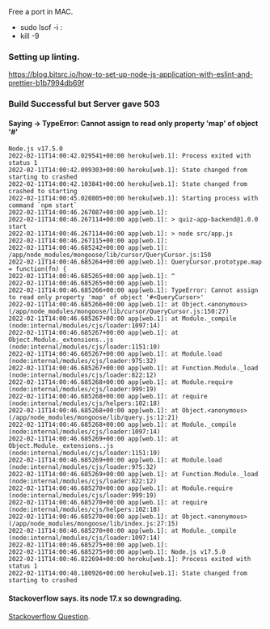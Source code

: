 Free a port in MAC.
- sudo lsof -i :<port>
- kill -9 <pid>

### Setting up linting.
https://blog.bitsrc.io/how-to-set-up-node-js-application-with-eslint-and-prettier-b1b7994db69f

### Build Successful but Server gave 503 
#### Saying -> TypeError: Cannot assign to read only property 'map' of object '#<QueryCursor>'

```
Node.js v17.5.0
2022-02-11T14:00:42.029541+00:00 heroku[web.1]: Process exited with status 1
2022-02-11T14:00:42.099303+00:00 heroku[web.1]: State changed from starting to crashed
2022-02-11T14:00:42.103841+00:00 heroku[web.1]: State changed from crashed to starting
2022-02-11T14:00:45.020805+00:00 heroku[web.1]: Starting process with command `npm start`
2022-02-11T14:00:46.267087+00:00 app[web.1]: 
2022-02-11T14:00:46.267114+00:00 app[web.1]: > quiz-app-backend@1.0.0 start
2022-02-11T14:00:46.267114+00:00 app[web.1]: > node src/app.js
2022-02-11T14:00:46.267115+00:00 app[web.1]: 
2022-02-11T14:00:46.685242+00:00 app[web.1]: /app/node_modules/mongoose/lib/cursor/QueryCursor.js:150
2022-02-11T14:00:46.685264+00:00 app[web.1]: QueryCursor.prototype.map = function(fn) {
2022-02-11T14:00:46.685265+00:00 app[web.1]: ^
2022-02-11T14:00:46.685265+00:00 app[web.1]: 
2022-02-11T14:00:46.685266+00:00 app[web.1]: TypeError: Cannot assign to read only property 'map' of object '#<QueryCursor>'
2022-02-11T14:00:46.685266+00:00 app[web.1]: at Object.<anonymous> (/app/node_modules/mongoose/lib/cursor/QueryCursor.js:150:27)
2022-02-11T14:00:46.685267+00:00 app[web.1]: at Module._compile (node:internal/modules/cjs/loader:1097:14)
2022-02-11T14:00:46.685267+00:00 app[web.1]: at Object.Module._extensions..js (node:internal/modules/cjs/loader:1151:10)
2022-02-11T14:00:46.685267+00:00 app[web.1]: at Module.load (node:internal/modules/cjs/loader:975:32)
2022-02-11T14:00:46.685267+00:00 app[web.1]: at Function.Module._load (node:internal/modules/cjs/loader:822:12)
2022-02-11T14:00:46.685268+00:00 app[web.1]: at Module.require (node:internal/modules/cjs/loader:999:19)
2022-02-11T14:00:46.685268+00:00 app[web.1]: at require (node:internal/modules/cjs/helpers:102:18)
2022-02-11T14:00:46.685268+00:00 app[web.1]: at Object.<anonymous> (/app/node_modules/mongoose/lib/query.js:12:21)
2022-02-11T14:00:46.685268+00:00 app[web.1]: at Module._compile (node:internal/modules/cjs/loader:1097:14)
2022-02-11T14:00:46.685269+00:00 app[web.1]: at Object.Module._extensions..js (node:internal/modules/cjs/loader:1151:10)
2022-02-11T14:00:46.685269+00:00 app[web.1]: at Module.load (node:internal/modules/cjs/loader:975:32)
2022-02-11T14:00:46.685269+00:00 app[web.1]: at Function.Module._load (node:internal/modules/cjs/loader:822:12)
2022-02-11T14:00:46.685270+00:00 app[web.1]: at Module.require (node:internal/modules/cjs/loader:999:19)
2022-02-11T14:00:46.685270+00:00 app[web.1]: at require (node:internal/modules/cjs/helpers:102:18)
2022-02-11T14:00:46.685270+00:00 app[web.1]: at Object.<anonymous> (/app/node_modules/mongoose/lib/index.js:27:15)
2022-02-11T14:00:46.685270+00:00 app[web.1]: at Module._compile (node:internal/modules/cjs/loader:1097:14)
2022-02-11T14:00:46.685275+00:00 app[web.1]: 
2022-02-11T14:00:46.685275+00:00 app[web.1]: Node.js v17.5.0
2022-02-11T14:00:46.822694+00:00 heroku[web.1]: Process exited with status 1
2022-02-11T14:00:48.180926+00:00 heroku[web.1]: State changed from starting to crashed
```

#### Stackoverflow says. its node 17.x so downgrading.  
[Stackoverflow Question](https://stackoverflow.com/questions/71073107/does-anyone-know-nay-fix-for-this-error-typeerror-cannot-assign-to-read-only-p/71073989).